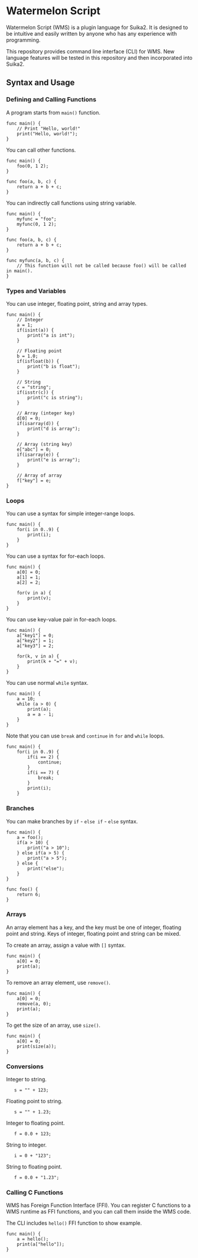 Watermelon Script
=================

Watermelon Script (WMS) is a plugin language for Suika2.
It is designed to be intuitive and easily written by anyone who has any experience with programming.

This repository provides command line interface (CLI) for WMS.
New language features will be tested in this repository and then incorporated into Suika2.

## Syntax and Usage

### Defining and Calling Functions

A program starts from `main()` function.
```
func main() {
    // Print "Hello, world!"
    print("Hello, world!");
}
```

You can call other functions.
```
func main() {
    foo(0, 1 2);
}

func foo(a, b, c) {
    return a + b + c;
}
```

You can indirectly call functions using string variable.
```
func main() {
    myfunc = "foo";
    myfunc(0, 1 2);
}

func foo(a, b, c) {
    return a + b + c;
}

func myfunc(a, b, c) {
    // This function will not be called because foo() will be called in main().
}
```

### Types and Variables

You can use integer, floating point, string and array types.
```
func main() {
    // Integer
    a = 1;
    if(isint(a)) {
        print("a is int");
    }

    // Floating point
    b = 1.0;
    if(isfloat(b)) {
        print("b is float");
    }

    // String
    c = "string";
    if(isstr(c)) {
        print("c is string");
    }

    // Array (integer key)
    d[0] = 0;
    if(isarray(d)) {
        print("d is array");
    }

    // Array (string key)
    e["abc"] = 0;
    if(isarray(e)) {
        print("e is array");
    }

    // Array of array
    f["key"] = e;
}
```

### Loops

You can use a syntax for simple integer-range loops.
```
func main() {
    for(i in 0..9) {
        print(i);
    }
}
```

You can use a syntax for for-each loops.
```
func main() {
    a[0] = 0;
    a[1] = 1;
    a[2] = 2;

    for(v in a) {
        print(v);
    }
}
```

You can use key-value pair in for-each loops.
```
func main() {
    a["key1"] = 0;
    a["key2"] = 1;
    a["key3"] = 2;

    for(k, v in a) {
        print(k + "=" + v);
    }
}
```

You can use normal `while` syntax.
```
func main() {
    a = 10;
    while (a > 0) {
        print(a);
        a = a - 1;
    }
}
```

Note that you can use `break` and `continue` in `for` and `while` loops.
```
func main() {
    for(i in 0..9) {
        if(i == 2) {
            continue;
        }
        if(i == 7) {
            break;
        }
        print(i);
    }
```

### Branches

You can make branches by `if` - `else if` - `else` syntax.
```
func main() {
    a = foo();
    if(a > 10) {
        print("a > 10");
    } else if(a > 5) {
        print("a > 5");
    } else {
        print("else");
    }
}

func foo() {
    return 6;
}
```

### Arrays

An array element has a key, and the key must be one of integer, floating point and string.
Keys of integer, floating point and string can be mixed.

To create an array, assign a value with `[]` syntax.
```
func main() {
    a[0] = 0;
    print(a);
}
```

To remove an array element, use `remove()`.
```
func main() {
    a[0] = 0;
    remove(a, 0);
    print(a);
}
```

To get the size of an array, use `size()`.
```
func main() {
    a[0] = 0;
    print(size(a));
}
```

### Conversions

Integer to string.
```
   s = "" + 123;
```

Floating point to string.
```
   s = "" + 1.23;
```

Integer to floating point.
```
   f = 0.0 + 123;
```

String to integer.
```
   i = 0 + "123";
```

String to floating point.
```
   f = 0.0 + "1.23";
```

### Calling C Functions

WMS has Foreign Function Interface (FFI).
You can register C functions to a WMS runtime as FFI functions,
and you can call them inside the WMS code.

The CLI includes `hello()` FFI function to show example.
```
func main() {
    a = hello();
    print(a["hello"]);
}
```
